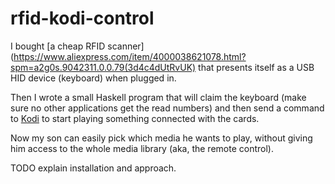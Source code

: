 # rfid-kodi-control

I bought [a cheap RFID scanner](https://www.aliexpress.com/item/4000038621078.html?spm=a2g0s.9042311.0.0.79(3d4c4dUtRvUK) that presents itself as a USB HID device (keyboard)
when plugged in.

Then I wrote a small Haskell program that will claim the keyboard (make sure no other applications get the read numbers) and then send a command to [Kodi](https://kodi.tv/) to start playing something
connected with the cards.

Now my son can easily pick which media he wants to play, without giving him access to the whole media library (aka, the remote control).

TODO explain installation and approach.

